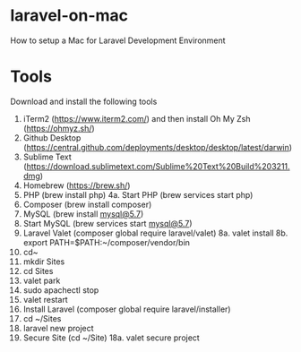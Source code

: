 # laravel-on-mac
How to setup a Mac for Laravel Development Environment

# Tools
Download and install the following tools
1. iTerm2 (https://www.iterm2.com/) and then install Oh My Zsh (https://ohmyz.sh/)
2. Github Desktop (https://central.github.com/deployments/desktop/desktop/latest/darwin)
3. Sublime Text (https://download.sublimetext.com/Sublime%20Text%20Build%203211.dmg)
4. Homebrew (https://brew.sh/)
4. PHP (brew install php)
4a. Start PHP (brew services start php)
5. Composer (brew install composer)
6. MySQL (brew install mysql@5.7)
7. Start MySQL (brew services start mysql@5.7)
8. Laravel Valet (composer global require laravel/valet)
8a. valet install 
8b. export PATH=$PATH:~/composer/vendor/bin
9. cd~
10. mkdir Sites
11. cd Sites
12. valet park
13. sudo apachectl stop
14. valet restart
15. Install Laravel (composer global require laravel/installer)
16. cd ~/Sites
17. laravel new project
18. Secure Site (cd ~/Site)
18a. valet secure project

